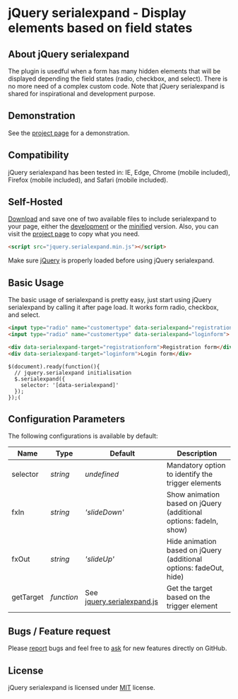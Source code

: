 # jQuery serialexpand - Display elements based on field states

## About jQuery serialexpand
The plugin is usedful when a form has many hidden elements that will be displayed depending the field states (radio, checkbox, and select). There is no more need of a complex custom code. Note that jQuery serialexpand is shared for inspirational and development purpose.


## Demonstration
See the [project page](https://github.meunierkevin.com/jquery-serialexpand/) for a demonstration.


## Compatibility
jQuery serialexpand has been tested in: IE, Edge, Chrome (mobile included), Firefox (mobile included), and Safari (mobile included).


## Self-Hosted
[Download](https://github.com/kevinmeunier/jquery-serialexpand/archive/master.zip) and save one of two available files to include serialexpand to your page, either the [development](https://github.com/kevinmeunier/jquery-serialexpand/blob/main/dist/jquery.serialexpand.js) or the [minified](https://github.com/kevinmeunier/jquery-serialexpand/blob/main/dist/jquery.serialexpand.min.js) version. Also, you can visit the [project page](https://github.meunierkevin.com/jquery-serialexpand/) to copy what you need.
```HTML
<script src="jquery.serialexpand.min.js"></script>
```

Make sure [jQuery](http://jquery.com) is properly loaded before using jQuery serialexpand. 


## Basic Usage
The basic usage of serialexpand is pretty easy, just start using jQuery serialexpand by calling it after page load. It works form radio, checkbox, and select.
```HTML
<input type="radio" name="customertype" data-serialexpand="registrationform">New customer
<input type="radio" name="customertype" data-serialexpand="loginform"> Existing customer

<div data-serialexpand-target="registrationform">Registration form</div>
<div data-serialexpand-target="loginform">Login form</div>
```
```JS
$(document).ready(function(){
  // jquery.serialexpand initialisation
  $.serialexpand({
    selector: '[data-serialexpand]'
  });
});(
```

  
## Configuration Parameters
The following configurations is available by default:

Name               | Type       | Default                             | Description
------------------ | ---------- | ----------------------------------- | -----------
selector           | *string*   | *undefined*                         | Mandatory option to identify the trigger elements
fxIn               | *string*   | *'slideDown'*                       | Show animation based on jQuery (additional options: fadeIn, show)
fxOut              | *string*   | *'slideUp'*                         | Hide animation based on jQuery (additional options: fadeOut, hide)
getTarget          | *function* | See [jquery.serialexpand.js](https://github.com/kevinmeunier/jquery-serialexpand/blob/main/dist/jquery.serialcookie.js) | Get the target based on the trigger element


## Bugs / Feature request
Please [report](http://github.com/kevinmeunier/jquery-serialexpand/issues) bugs and feel free to [ask](http://github.com/kevinmeunier/jquery-serialexpand/issues) for new features directly on GitHub.


## License
jQuery serialexpand is licensed under [MIT](http://www.opensource.org/licenses/mit-license.php) license.
